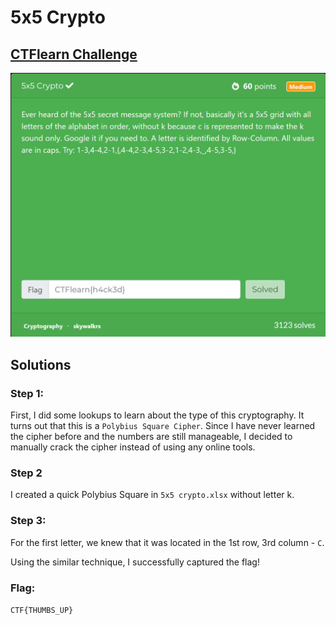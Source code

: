 # 5x5 Crypto

## [CTFlearn Challenge](https://ctflearn.com/challenge/263)
<img src="5x5 Crypto - solved.png">

## Solutions
### Step 1:
First, I did some lookups to learn about the type of this cryptography. It turns out that this is a ```Polybius Square Cipher```. Since I have never learned the cipher before and the numbers are still manageable, I decided to manually crack the cipher instead of using any online tools. 

### Step 2
I created a quick Polybius Square in ```5x5 crypto.xlsx``` without letter k. 

### Step 3: 
For the first letter, we knew that it was located in the 1st row, 3rd column - ```C```. 

Using the similar technique, I successfully captured the flag!

### Flag: 
```CTF{THUMBS_UP}```
